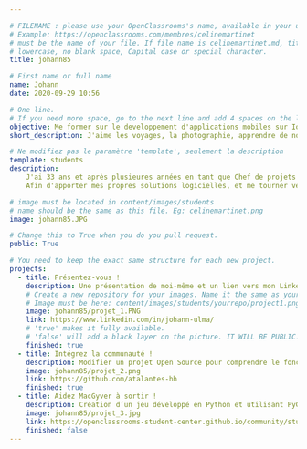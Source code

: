 ```yaml
---

# FILENAME : please use your OpenClassrooms's name, available in your url.
# Example: https://openclassrooms.com/membres/celinemartinet
# must be the name of your file. If file name is celinemartinet.md, title is celinemartinet.
# lowercase, no blank space, Capital case or special character.
title: johann85

# First name or full name
name: Johann
date: 2020-09-29 10:56

# One line.
# If you need more space, go to the next line and add 4 spaces on the left, as in 'description'.
objective: Me former sur le developpement d'applications mobiles sur Ios après des années côté AdminSys.
short_description: J'aime les voyages, la photographie, apprendre de nouvelles choses.

# Ne modifiez pas le paramètre 'template', seulement la description
template: students
description:
    J'ai 33 ans et après plusieures années en tant que Chef de projets / AdminSys, j'ai envie de découvrir l'autre côté de l'informatique.
	Afin d'apporter mes propres solutions logicielles, et me tourner vers le métier de développeur.

# image must be located in content/images/students
# name should be the same as this file. Eg: celinemartinet.png
image: johann85.JPG

# Change this to True when you do you pull request.
public: True

# You need to keep the exact same structure for each new project.
projects:
  - title: Présentez-vous !
    description: Une présentation de moi-même et un lien vers mon LinkedIn.
    # Create a new repository for your images. Name it the same as your nickname and profile picture.
    # Image must be here: content/images/students/yourrepo/project1.png
    image: johann85/projet_1.PNG
    link: https://www.linkedin.com/in/johann-ulma/
    # 'true' makes it fully available.
    # 'false' will add a black layer on the picture. IT WILL BE PUBLIC!
    finished: true
  - title: Intégrez la communauté !
    description: Modifier un projet Open Source pour comprendre le fonctionnement de Git, de Github et des pull requests. 
    image: johann85/projet_2.png
    link: https://github.com/atalantes-hh
    finished: true
  - title: Aidez MacGyver à sortir !
    description: Création d’un jeu développé en Python et utilisant PyGame.
    image: johann85/projet_3.jpg
    link: https://openclassrooms-student-center.github.io/community/students/johann85.html
    finished: false
---
```

